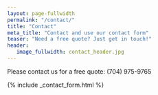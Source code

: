 ```yaml
---
layout: page-fullwidth
permalink: "/contact/"
title: "Contact"
meta_title: "Contact and use our contact form"
teaser: "Need a free quote? Just get in touch!"
header:
   image_fullwidth: contact_header.jpg
---
```


Please contact us for a free quote: (704) 975-9765

 {% include _contact_form.html %}
